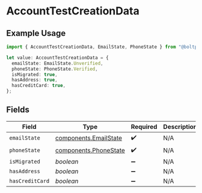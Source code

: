 # AccountTestCreationData

## Example Usage

```typescript
import { AccountTestCreationData, EmailState, PhoneState } from "@boltpay/bolt-typescript-sdk/models/components";

let value: AccountTestCreationData = {
  emailState: EmailState.Unverified,
  phoneState: PhoneState.Verified,
  isMigrated: true,
  hasAddress: true,
  hasCreditCard: true,
};
```

## Fields

| Field                                                          | Type                                                           | Required                                                       | Description                                                    | Example                                                        |
| -------------------------------------------------------------- | -------------------------------------------------------------- | -------------------------------------------------------------- | -------------------------------------------------------------- | -------------------------------------------------------------- |
| `emailState`                                                   | [components.EmailState](../../models/components/emailstate.md) | :heavy_check_mark:                                             | N/A                                                            | unverified                                                     |
| `phoneState`                                                   | [components.PhoneState](../../models/components/phonestate.md) | :heavy_check_mark:                                             | N/A                                                            | verified                                                       |
| `isMigrated`                                                   | *boolean*                                                      | :heavy_minus_sign:                                             | N/A                                                            | true                                                           |
| `hasAddress`                                                   | *boolean*                                                      | :heavy_minus_sign:                                             | N/A                                                            | true                                                           |
| `hasCreditCard`                                                | *boolean*                                                      | :heavy_minus_sign:                                             | N/A                                                            | true                                                           |